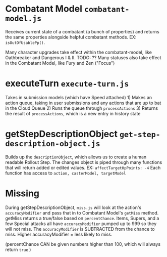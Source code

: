 # Combatant Model `combatant-model.js`
Receives current state of a combatant (a bunch of properties) and returns
the same properties alongside helpful combatant methods. EX: `isOutOfUsablePp()`.

Many character upgrades take effect within the combatant-model, like Oathbreaker and Dangerous I & II.
TODO: ?? Many statuses also take effect in the Combatant Model, like Fury and Zen ("Focus")
 
 
# executeTurn `execute-turn.js`

Takes in submission models (which have Speed attached)
    1) Makes an action queue, taking in user submissions and any actions that are up to bat in the Cloud Queue
    2) Runs the queue through `processActions`
    3) Returns the result of `processActions`, which is a new entry in history state
    
    
# getStepDescriptionObject `get-step-description-object.js`

Builds up the `descriptionObject`, which allows us to create a 
human readable Rollout Step. The changes object is piped through many functions that
will return added or edited values. EX: `affectTargetHpPoints: -4`
Each function has access to `action, casterModel, targetModel`


# Missing

During getStepDescriptionObject, `miss.js` will look at the action's `accuracyModifier` and
pass that in to Combatant Model's `getMiss` method. getMiss returns a true/false based on `percentChance`.
Items, Supers, and a few Special attacks all have `accuracyModifier` pumped up to 999 so they will not miss.
The `accuracyModifier` is SUBTRACTED from the chance to miss. Higher accuracyModifier = less likely to miss.

(percentChance CAN be given numbers higher than 100, which will always return `true` )

